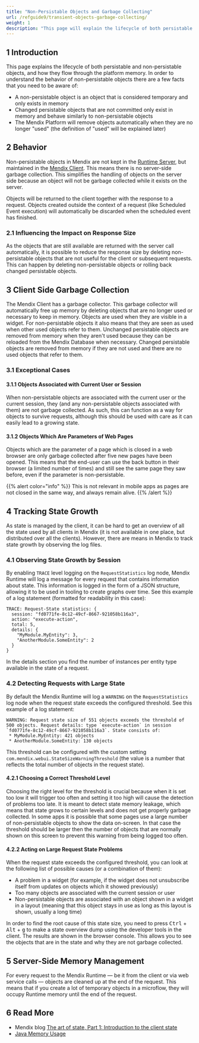 ```yaml
---
title: "Non-Persistable Objects and Garbage Collecting"
url: /refguide9/transient-objects-garbage-collecting/
weight: 1
description: "This page will explain the lifecycle of both persistable and non-persistable objects, and how they flow through the platform memory."
---
```


## 1 Introduction

This page explains the lifecycle of both persistable and non-persistable objects, and how they flow through the platform memory. In order to understand the behavior of non-persistable objects there are a few facts that you need to be aware of:

* A non-persistable object is an object that is considered temporary and only exists in memory
* Changed persistable objects that are not committed only exist in memory and behave similarly to non-persistable objects
* The Mendix Platform will remove objects automatically when they are no longer "used" (the definition of "used" will be explained later)

## 2 Behavior

Non-persistable objects in Mendix are not kept in the [Runtime Server](/refguide9/runtime-server/), but maintained in the [Mendix Client](/refguide9/mendix-client/). This means there is no server-side garbage collection. This simplifies the handling of objects on the server side because an object will not be garbage collected while it exists on the server.

Objects will be returned to the client together with the response to a request. Objects created outside the context of a request (like Scheduled Event execution) will automatically be discarded when the scheduled event has finished.

### 2.1 Influencing the Impact on Response Size

As the objects that are still available are returned with the server call automatically, it is possible to reduce the response size by deleting non-persistable objects that are not useful for the client or subsequent requests. This can happen by deleting non-persistable objects or rolling back changed persistable objects.

## 3 Client Side Garbage Collection

The Mendix Client has a garbage collector. This garbage collector will automatically free up memory by deleting objects that are no longer used or necessary to keep in memory. Objects are used when they are visible in a widget. For non-persistable objects it also means that they are seen as used when other used objects refer to them. Unchanged persistable objects are removed from memory when they aren't used because they can be reloaded from the Mendix Database when necessary. Changed persistable objects are removed from memory if they are not used and there are no used objects that refer to them.

### 3.1 Exceptional Cases

#### 3.1.1 Objects Associated with Current User or Session

When non-persistable objects are associated with the current user or the current session, they (and any non-persistable objects associated with them) are not garbage collected. As such, this can function as a way for objects to survive requests, although this should be used with care as it can easily lead to a growing state.

#### 3.1.2 Objects Which Are Parameters of Web Pages

Objects which are the parameter of a page which is closed in a web browser are only garbage collected after five new pages have been opened. This means that the end-user can use the back button in their browser (a limited number of times) and still see the same page they saw before, even if the parameter is non-persistable.

{{% alert color="info" %}}
This is not relevant in mobile apps as pages are not closed in the same way, and always remain alive.
{{% /alert %}}

## 4 Tracking State Growth

As state is managed by the client, it can be hard to get an overview of all the state used by all clients in Mendix (it is not available in one place, but distributed over all the clients). However, there are means in Mendix to track state growth by observing the log files.

### 4.1 Observing State Growth by Session

By enabling `TRACE` level logging on the `RequestStatistics` log node, Mendix Runtime will log a message for every request that contains information about state. This information is logged in the form of a JSON structure, allowing it to be used in tooling to create graphs over time. See this example of a log statement (formatted for readability in this case):

```text {linenos=false}
TRACE: Request-State statistics: {
  session: "fd0771fe-8c12-49cf-8667-921058b116a3",
  action: "execute-action",
  total: 5,
  details: {
    "MyModule.MyEntity": 3,
    "AnotherModule.SomeEntity": 2
  }
}
```

In the details section you find the number of instances per entity type available in the state of a request.

### 4.2 Detecting Requests with Large State

By default the Mendix Runtime will log a `WARNING` on the `RequestStatistics` log node when the request state exceeds the configured threshold. See this example of a log statement:

```text {linenos=false}
WARNING: Request state size of 551 objects exceeds the threshold of 500 objects. Request details: type `execute-action` in session `fd0771fe-8c12-49cf-8667-921058b116a3`. State consists of:
 * MyModule.MyEntity: 421 objects
 * AnotherModule.SomeEntity: 130 objects
```

This threshold can be configured with the custom setting `com.mendix.webui.StateSizeWarningThreshold` (the value is a number that reflects the total number of objects in the request state).

#### 4.2.1 Choosing a Correct Threshold Level

Choosing the right level for the threshold is crucial because when it is set too low it will trigger too often and setting it too high will cause the detection of problems too late. It is meant to detect state memory leakage, which means that state grows to certain levels and does not get properly garbage collected. In some apps it is possible that some pages use a large number of non-persistable objects to show the data on-screen. In that case the threshold should be larger then the number of objects that are normally shown on this screen to prevent this warning from being logged too often.

#### 4.2.2 Acting on Large Request State Problems

When the request state exceeds the configured threshold, you can look at the following list of possible causes (or a combination of them):

* A problem in a widget (for example, if the widget does not unsubscribe itself from updates on objects which it showed previously)
* Too many objects are associated with the current session or user
* Non-persistable objects are associated with an object shown in a widget in a layout (meaning that this object stays in use as long as this layout is shown, usually a long time)

In order to find the root cause of this state size, you need to press <kbd>Ctrl</kbd> + <kbd>Alt</kbd> + <kbd>g</kbd> to make a state overview dump using the developer tools in the client. The results are shown in the browser console. This allows you to see the objects that are in the state and why they are not garbage collected.

## 5 Server-Side Memory Management

For every request to the Mendix Runtime — be it from the client or via web service calls — objects are cleaned up at the end of the request. This means that if you create a lot of temporary objects in a microflow, they will occupy Runtime memory until the end of the request.

## 6 Read More

* Mendix blog [The art of state, Part 1: Introduction to the client state](https://www.mendix.com/blog/the-art-of-state-part-1-introduction-to-the-client-state/)
* [Java Memory Usage](/refguide9/java-memory-usage/)
